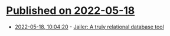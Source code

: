 # [Published on 2022-05-18](index.md)

* [2022-05-18, 10:04:20](https://news.ycombinator.com/item?id=31420930) - [Jailer: A truly relational database tool](https://wisser.github.io/Jailer/data-browsing.html)
